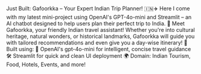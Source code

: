 Just Built: Gafoorkka – Your Expert Indian Trip Planner! 🇮🇳✈️
Here I come with my latest mini-project using OpenAI's GPT-4o-mini and Streamlit – an AI chatbot designed to help users plan their perfect trip to India.
👋 Meet Gafoorkka, your friendly Indian travel assistant! Whether you're into cultural heritage, natural wonders, or historical landmarks, Gafoorkka will guide you with tailored recommendations and even give you a day-wise itinerary!
🧠 Built using:
💬 OpenAI's gpt-4o-mini for intelligent, concise travel guidance
🛠️ Streamlit for quick and clean UI deployment
🌍 Domain: Indian Tourism, Food, Hotels, Events, and more!
